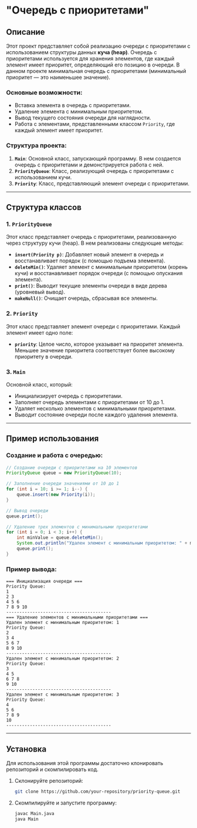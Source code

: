 # "Очередь с приоритетами"

## Описание

Этот проект представляет собой реализацию очереди с приоритетами с использованием структуры данных **куча (heap)**. Очередь с приоритетами используется для хранения элементов, где каждый элемент имеет приоритет, определяющий его позицию в очереди. В данном проекте минимальная очередь с приоритетами (минимальный приоритет — это наименьшее значение).

### Основные возможности:
- Вставка элемента в очередь с приоритетами.
- Удаление элемента с минимальным приоритетом.
- Вывод текущего состояния очереди для наглядности.
- Работа с элементами, представленными классом `Priority`, где каждый элемент имеет приоритет.

### Структура проекта:
1. **`Main`**: Основной класс, запускающий программу. В нем создается очередь с приоритетами и демонстрируется работа с ней.
2. **`PriorityQueue`**: Класс, реализующий очередь с приоритетами с использованием кучи.
3. **`Priority`**: Класс, представляющий элемент очереди с приоритетами.

---

## Структура классов

### 1. `PriorityQueue`

Этот класс представляет очередь с приоритетами, реализованную через структуру кучи (heap). В нем реализованы следующие методы:

- **`insert(Priority p)`**: Добавляет новый элемент в очередь и восстанавливает порядок (с помощью подъема элемента).
- **`deleteMin()`**: Удаляет элемент с минимальным приоритетом (корень кучи) и восстанавливает порядок очереди (с помощью опускания элемента).
- **`print()`**: Выводит текущие элементы очереди в виде дерева (уровневый вывод).
- **`makeNull()`**: Очищает очередь, сбрасывая все элементы.

### 2. `Priority`

Этот класс представляет элемент очереди с приоритетами. Каждый элемент имеет одно поле:

- **`priority`**: Целое число, которое указывает на приоритет элемента. Меньшее значение приоритета соответствует более высокому приоритету в очереди.

### 3. `Main`

Основной класс, который:
- Инициализирует очередь с приоритетами.
- Заполняет очередь элементами с приоритетами от 10 до 1.
- Удаляет несколько элементов с минимальными приоритетами.
- Выводит состояние очереди после каждого удаления элемента.

---

## Пример использования

### Создание и работа с очередью:
```java
// Создание очереди с приоритетами на 10 элементов
PriorityQueue queue = new PriorityQueue(10);

// Заполнение очереди значениями от 10 до 1
for (int i = 10; i >= 1; i--) {
    queue.insert(new Priority(i));
}

// Вывод очереди
queue.print();

// Удаление трех элементов с минимальными приоритетами
for (int i = 0; i < 3; i++) {
    int minValue = queue.deleteMin();
    System.out.println("Удален элемент с минимальным приоритетом: " + minValue);
    queue.print();
}
```

### Пример вывода:
```
=== Инициализация очереди ===
Priority Queue:
1 
2 3 
4 5 6 
7 8 9 10 
----------------------------------------
=== Удаление элементов с минимальными приоритетами ===
Удален элемент с минимальным приоритетом: 1
Priority Queue:
2 
3 4 
5 6 7 
8 9 10 
----------------------------------------
Удален элемент с минимальным приоритетом: 2
Priority Queue:
3 
4 5 
6 7 8 
9 10 
----------------------------------------
Удален элемент с минимальным приоритетом: 3
Priority Queue:
4 
5 6 
7 8 9 
10 
----------------------------------------
```

---

## Установка

Для использования этой программы достаточно клонировать репозиторий и скомпилировать код.

1. Склонируйте репозиторий:
   ```bash
   git clone https://github.com/your-repository/priority-queue.git
   ```

2. Скомпилируйте и запустите программу:
   ```bash
   javac Main.java
   java Main
   ```

